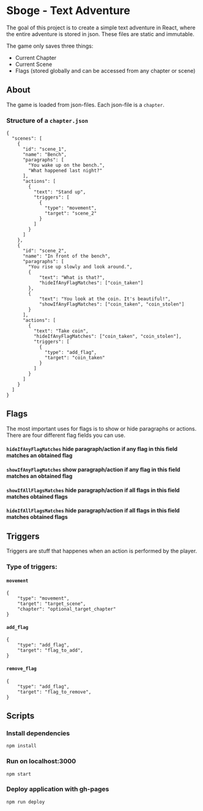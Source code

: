 # Sboge - Text Adventure

The goal of this project is to create a simple text adventure in React, where the entire adventure is stored in json. These files are static and immutable.

The game only saves three things:

- Current Chapter
- Current Scene
- Flags (stored globally and can be accessed from any chapter or scene)

## About

The game is loaded from json-files. Each json-file is a `chapter`.

### Structure of a `chapter.json`

```
{
  "scenes": [
    {
      "id": "scene_1",
      "name": "Bench",
      "paragraphs": [
        "You wake up on the bench.",
        "What happened last night?"
      ],
      "actions": [
        {
          "text": "Stand up",
          "triggers": [
            {
              "type": "movement",
              "target": "scene_2"
            }
          ]
        }
      ]
    },
    {
      "id": "scene_2",
      "name": "In front of the bench",
      "paragraphs": [
        "You rise up slowly and look around.",
        {
            "text": "What is that?",
            "hideIfAnyFlagMatches": ["coin_taken"]
        },
        {
            "text": "You look at the coin. It's beautiful!",
            "showIfAnyFlagMatches": ["coin_taken", "coin_stolen"]
        }
      ],
      "actions": [
        {
          "text": "Take coin",
          "hideIfAnyFlagMatches": ["coin_taken", "coin_stolen"],
          "triggers": [
            {
              "type": "add_flag",
              "target": "coin_taken"
            }
          ]
        }
      ]
    }
  ]
}

```

## Flags

The most important uses for flags is to show or hide paragraphs or actions.
There are four different flag fields you can use.

#### `hideIfAnyFlagMatches` hide paragraph/action if any flag in this field matches an obtained flag

#### `showIfAnyFlagMatches` show paragraph/action if any flag in this field matches an obtained flag

#### `showIfAllFlagsMatches` hide paragraph/action if all flags in this field matches obtained flags

#### `hideIfAllFlagsMatches` hide paragraph/action if all flags in this field matches obtained flags

## Triggers

Triggers are stuff that happenes when an action is performed by the player.

### Type of triggers:

#### `movement`

```
{
    "type": "movement",
    "target": "target_scene",
    "chapter": "optional_target_chapter"
}
```

#### `add_flag`

```
{
    "type": "add_flag",
    "target": "flag_to_add",
}
```

#### `remove_flag`

```
{
    "type": "add_flag",
    "target": "flag_to_remove",
}
```

## Scripts

### Install dependencies

`npm install`

### Run on localhost:3000

`npm start`

### Deploy application with gh-pages

`npm run deploy`
